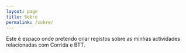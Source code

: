 ```yaml
---
layout: page
title: Sobre
permalink: /sobre/
---
```


Este é espaço onde pretendo criar registos sobre as minhas actividades relacionadas com Corrida e BTT.

